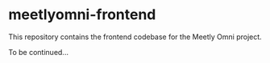 # meetlyomni-frontend

This repository contains the frontend codebase for the Meetly Omni project.

To be continued...
